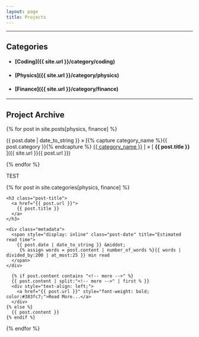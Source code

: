 ```yaml
---
layout: page
title: Projects
---
```

-----

<h2>Categories</h2>

* #### [Coding]({{ site.url }}/category/coding)
* #### [Physics]({{ site.url }}/category/physics)
* #### [Finance]({{ site.url }}/category/finance)

-----  

<h2>Project Archive</h2>

{% for post in site.posts[physics, finance] %}

{{ post.date | date_to_string }} » [{% capture category_name %}{{ post.category }}{% endcapture %} <a href="/category/{{ category_name }}">{{ category_name }}</a> ] » [ **{{ post.title }}** ]({{ site.url }}{{ post.url }}) 

{% endfor %}



TEST

<div class="posts">

  {% for post in site.categories[physics, finance] %}

  <div class="post">

    <h3 class="post-title">
      <a href="{{ post.url }}">
        {{ post.title }}
      </a>
    </h3>

    <div class="metadata">
      <span style="display: inline" class="post-date" title="Estimated read time">
        {{ post.date | date_to_string }} &middot; 
         {% assign words = post.content | number_of_words %}{{ words | divided_by:200 | at_most:25 }} min read
      </span>
    </div>

      {% if post.content contains "<!-- more -->" %}
      {{ post.content | split:"<!-- more -->" | first % }}
      <div style="text-align: left;">
        <a href="{{ post.url }}" style="font-weight: bold; color:#383fc7;">Read More...</a>
      </div>
    {% else %}
      {{ post.content }}
    {% endif %}
  </div>
  {% endfor %}
</div>
